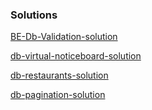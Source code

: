 ### Solutions

[BE-Db-Validation-solution](https://github.com/FbW-WD21-E11/BE-Db-Validation-solution)

[db-virtual-noticeboard-solution](https://github.com/FrancoSpeziali/db-virtual-noticeboard-solution)

[db-restaurants-solution](https://github.com/FrancoSpeziali/db-restaurants-solution)

[db-pagination-solution](https://github.com/FrancoSpeziali/db-pagination-solution)
